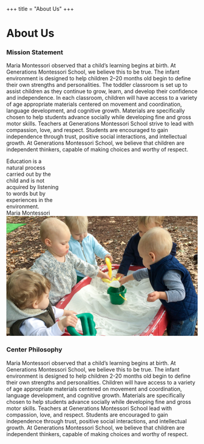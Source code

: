 +++
title = "About Us"
+++

# About Us

### Mission Statement

Maria Montessori observed that a child’s learning begins at birth. At
Generations Montessori School, we believe this to be true. The infant
environment is designed to help children 2&ndash;20 months old begin to
define their own strengths and personalities. The toddler classroom is
set up to assist children as they continue to grow, learn, and develop
their confidence and independence. In each classroom, children will
have access to a variety of age appropriate materials centered on
movement and coordination, language development, and cognitive
growth. Materials are specifically chosen to help students advance
socially while developing fine and gross motor skills. Teachers at
Generations Montessori School strive to lead with compassion, love,
and respect. Students are encouraged to gain independence through
trust, positive social interactions, and intellectual growth. At
Generations Montessori School, we believe that children are
independent thinkers, capable of making choices and worthy of respect.

<div class="imagetext" style="left:70%;width:28%;top:60%">
<span class="picturequote">
Education is a natural process carried out by the child
and is not acquired by listening to words but by experiences in the
environment. <div class="sidequotee">Maria Montessori</div>
</div>
<img class="mainpic" src="/images/IMG_3779-sandbox.jpg">

### Center Philosophy

Maria Montessori observed that a child’s learning begins at birth. At
Generations Montessori School, we believe this to be true. The infant
environment is designed to help children 2-20 months old begin to define
their own strengths and personalities. Children will have access to a
variety of age appropriate materials centered on movement and
coordination, language development, and cognitive growth. Materials are
specifically chosen to help students advance socially while developing
fine and gross motor skills. Teachers at Generations Montessori School
lead with compassion, love, and respect. Students are encouraged to gain
independence through trust, positive social interactions, and
intellectual growth. At Generations Montessori School, we believe that
children are independent thinkers, capable of making choices and worthy
of respect.  

